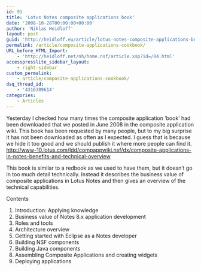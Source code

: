 ```yaml
---
id: 91
title: 'Lotus Notes composite applications book'
date: '2008-10-28T00:00:00+00:00'
author: 'Niklas Heidloff'
layout: post
guid: 'http://heidloff.eu/article/lotus-notes-composite-applications-book/'
permalink: /article/composite-applications-cookbook/
URL_before_HTML_Import:
    - 'http://heidloff.net/nh/home.nsf/article.xsp?id=/04.html'
accesspresslite_sidebar_layout:
    - right-sidebar
custom_permalink:
    - article/composite-applications-cookbook/
dsq_thread_id:
    - '4316389614'
categories:
    - Articles
---
```


 Yesterday I checked how many times the composite application ‘book’ had been downloaded that we posted in June 2008 in the composite application wiki. This book has been requested by many people, but to my big surprise it has not been downloaded as often as I expected. I guess that is because we hide it too good and we should publish it where more people can find it.   
<http://www-10.lotus.com/ldd/compappwiki.nsf/dx/composite-applications-in-notes-benefits-and-technical-overview>

 This book is similar to a redbook as we used to have them, but it doesn’t go in too much detail technically. Instead it describes the business value of composite applications in Lotus Notes and then gives an overview of the technical capabilities.

 Contents   
 1. Introduction: Applying knowledge   
 2. Business value of Notes 8.x application development   
 3. Roles and tools   
 4. Architecture overview   
 5. Getting started with Eclipse as a Notes developer   
 6. Building NSF components   
 7. Building Java components   
 8. Assembling Composite Applications and creating widgets   
 9. Deploying applications